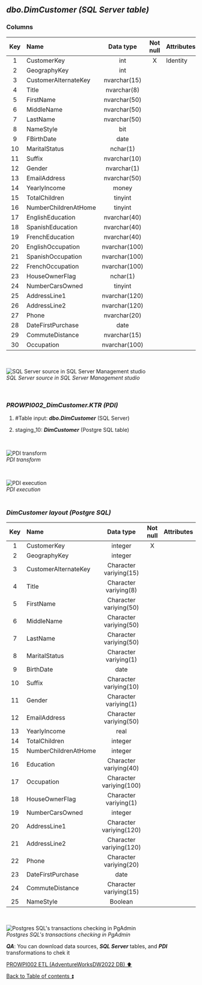 ## **_dbo.DimCustomer (SQL Server table)_**  

### Columns  

| Key	| Name                     | Data type    | Not null | Attributes | References            | Description |
| :-: | :----------------------- | :----------: | :------: | :--------- | :-------------------- | :-----------|
| 1   | CustomerKey              | int          | X        | Identity   |                       | PK          |
| 2   | GeographyKey             | int          |          |            | dbo.DimGeography      | FK          |
| 3   | CustomerAlternateKey     | nvarchar(15) |          |            |                       |             |
| 4   | Title                    | nvarchar(8)  |          |            |                       |             |
| 5   | FirstName                | nvarchar(50) |          |            |                       |             |
| 6   | MiddleName               | nvarchar(50) |          |            |                       |             |
| 7   | LastName                 | nvarchar(50) |          |            |                       |             |
| 8   | NameStyle                | bit          |          |            |                       |             |
| 9   | FBirthDate               | date         |          |            |                       |             |
| 10  | MaritalStatus            | nchar(1)     |          |            |                       |             |
| 11  | Suffix                   | nvarchar(10) |          |            |                       |             |
| 12  | Gender                   | nvarchar(1)  |          |            |                       |             |
| 13  | EmailAddress             | nvarchar(50) |          |            |                       |             |
| 14  | YearlyIncome             | money        |          |            |                       |             |
| 15  | TotalChildren            | tinyint      |          |            |                       |             |
| 16  | NumberChildrenAtHome     | tinyint      |          |            |                       |             |
| 17  | EnglishEducation         | nvarchar(40) |          |            |                       | Education   |
| 18  | SpanishEducation         | nvarchar(40) |          |            |                       | deprecated  |
| 19  | FrenchEducation          | nvarchar(40) |          |            |                       | deprecated  |
| 20  | EnglishOccupation        | nvarchar(100)|          |            |                       | Occupation  |
| 21  | SpanishOccupation        | nvarchar(100)|          |            |                       | deprecated  |
| 22  | FrenchOccupation         | nvarchar(100)|          |            |                       | deprecated  |
| 23  | HouseOwnerFlag           | nchar(1)     |          |            |                       |             |
| 24  | NumberCarsOwned          | tinyint      |          |            |                       |             |
| 25  | AddressLine1             | nvarchar(120)|          |            |                       |             |
| 26  | AddressLine2             | nvarchar(120)|          |            |                       |             |
| 27  | Phone                    | nvarchar(20) |          |            |                       |             |
| 28  | DateFirstPurchase        | date         |          |            |                       |             |
| 29  | CommuteDistance          | nvarchar(15) |          |            |                       |             | 
| 30  | Occupation               | nvarchar(100)|          |            |                       | deprecated  |

   <p><br></p>  

![SQL Server source in SQL Server Management studio](https://i.imgur.com/JC2m2HP.png)  
_SQL Server source in SQL Server Management studio_  

   <p><br></p>  

### **_PROWPI002\_DimCustomer.KTR (PDI)_**   
1. #Table input: **_dbo.DimCustomer_** (SQL Server)  
2. staging_10: **_DimCustomer_** (Postgre SQL table)
 
   <p><br></p>  

  ![PDI transform](https://i.imgur.com/m1bxdmI.png)  
  _PDI transform_  

  <p><br></p>  

  ![PDI execution](https://i.imgur.com/hXiQLHz.png)  
  _PDI execution_ 

### **_<p><br>DimCustomer layout (Postgre SQL)</p>_**  

| Key | Name                     | Data type              | Not null | Attributes | References            | Description  | Metadata |
| :-: | :----------------------- | :--------------------: | :------: | :--------- | :-------------------- | :----------- | :------: |
| 1   | CustomerKey              | integer                | X        |            |                       | PK           | m060     |
| 2   | GeographyKey             | integer                |          |            | dbo.DimGeography      | FK           | m107     |
| 3   | CustomerAlternateKey     | Character variying(15) |          |            |                       |              | m108     |
| 4   | Title                    | Character variying(8)  |          |            |                       |              | m109     |
| 5   | FirstName                | Character variying(50) |          |            |                       |              | m034     |
| 6   | MiddleName               | Character variying(50) |          |            |                       |              | m036     |
| 7   | LastName                 | Character variying(50) |          |            |                       |              | m035     |
| 8   | MaritalStatus            | Character variying(1)  |          |            |                       |              | m044     |
| 9   | BirthDate                | date                   |          |            |                       |              | m040     |
| 10  | Suffix                   | Character variying(10) |          |            |                       |              | m045     |
| 11  | Gender                   | Character variying(1)  |          |            |                       |              | m048     |
| 12  | EmailAddress             | Character variying(50) |          |            |                       |              | m042     |
| 13  | YearlyIncome             | real                   |          |            |                       |              | m110     |
| 14  | TotalChildren            | integer                |          |            |                       |              | m111     |
| 15  | NumberChildrenAtHome     | integer                |          |            |                       |              | m112     |
| 16  | Education                | Character variying(40) |          |            |                       |              | m113     |
| 17  | Occupation               | Character variying(100)|          |            |                       |              | m114     |
| 18  | HouseOwnerFlag           | Character variying(1)  |          |            |                       |              | m115     |
| 19  | NumberCarsOwned          | integer                |          |            |                       |              | m116     |
| 20  | AddressLine1             | Character variying(120)|          |            |                       |              | m117     |
| 21  | AddressLine2             | Character variying(120)|          |            |                       |              | m118     |
| 22  | Phone                    | Character variying(20) |          |            |                       |              | m043     |
| 23  | DateFirstPurchase        | date                   |          |            |                       |              | m119     |
| 24  | CommuteDistance          | Character variying(15) |          |            |                       |              | m120     |
| 25  | NameStyle                | Boolean                |          |            |                       |              | m037     |
  
   <p><br></p>  
 
  ![Postgres SQL's transactions checking in PgAdmin](https://i.imgur.com/YZVEb6s.png)  
  _Postgres SQL's transactions checking in PgAdmin_  

  **_QA_**: You can download data sources, **_SQL Server_** tables, and **_PDI_** transformations to chek it  

[PROWPI002 ETL (AdventureWorksDW2022 DB) :arrow_up:](prowpi002_etl_adventureworksdw2022_db.md)  

[Back to Table of contents :arrow_double_up:](../README.md)